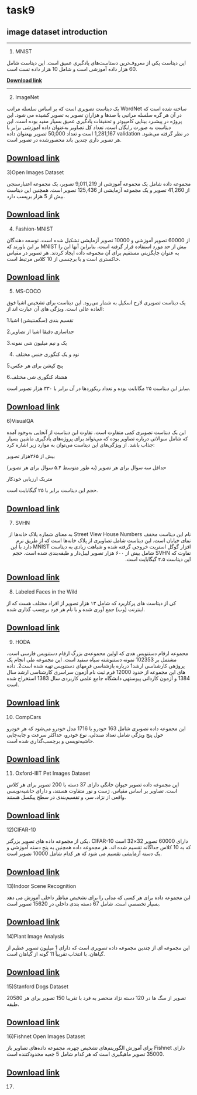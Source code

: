 # task9

## image dataset introduction

_____________________________________________________
1) MNIST

این دیتاست یکی از معروف‌ترین دستاست‌های یادگیری عمیق است. این دیتاست شامل 60 هزار داده آموزشی است و شامل 10 هزار داده تست است.

[**Download link**](https://www.tensorflow.org/datasets/catalog/mnist)

---------------------------------------------------------------------------
2) ImageNet

یک دیتاست تصویری است که بر اساس سلسله مراتب WordNet ساخته شده است که در آن هر گره سلسله مراتبی با صدها و هزاران تصویر به تصویر کشیده می شود. این پروژه در پیشبرد بینایی کامپیوتر و تحقیقات یادگیری عمیق بسیار مفید بوده است. این دیتاست به صورت رایگان است. تعداد کل تصاویر به‌عنوان داده آموزشی برابر با 1,281,167 است و تعداد 50,000 تصویر بهعنوان داده validation در نظر گرفته می‌شود. هر تصویر داری چندین باند محصور‌شده در تصویر است.

[**Download link**](https://image-net.org/)
----------------------------------------------------------------------------
3)Open Images Dataset

مجموعه داده شامل یک مجموعه آموزشی از 9,011,219 تصویر، یک مجموعه اعتبارسنجی از 41,260 تصویر و یک مجموعه آزمایشی از 125,436 تصویر است. همچنین این دیتاست بیش از 5 هزار برپسب دارد.

[**Download link**](https://storage.googleapis.com/openimages/web/index.html)
----------------------------------------------------------------------------
4) Fashion-MNIST

از 60000 تصویر آموزشی و 10000 تصویر آزمایشی تشکیل شده است. توسعه دهندگان بر این باورند که MNIST بیش از حد مورد استفاده قرار گرفته است، بنابراین آنها این را به عنوان جایگزینی مستقیم برای آن مجموعه داده ایجاد کردند. هر تصویر در مقیاس خاکستری است و با برچسبی از 10 کلاس مرتبط است.

[**Download link**](https://www.kaggle.com/datasets/zalando-research/fashionmnist)
----------------------------------------------------------------------------
5) MS-COCO

یک دیتاست تصویری لارج اسکیل به شمار می‌رود. این دیتاست برای تشخیص اشیا فوق العاده عالی است. ویژگی های آن عبارت اند از:

1.تقسیم بندی (سگمنتیشن) اشیا

2.جداسازی دقیقا اشیا از تصاویر

3.یک و نیم میلیون شی نمونه

4. نود و یک کتگوری جنس مختلف

5.پنج کپشن برای هر عکس

6.هشتاد کتگوری شی مختلف


سایز این دیتاست ۲۵ مگابایت بوده و تعداد ریکوردها در آن برابر با ۳۳۰ هزار تصویر است.

[**Download link**](https://cocodataset.org/#home)
---------------------------------------------------------------------
6)VisualQA

این یک دیتاست تصویری کمی متفاوت است. تفاوت این دیتاست از آنجایی به‌وجود آمده که شامل سوالاتی درباره تصاویر بوده که می‌تواند برای پروژه‌های یادگیری ماشین بسیار جذاب باشد. از ویژگی‌های این دیتاست می‌توان به موارد زیر اشاره کرد:

بیش از ۲۶۵هزار تصویر

حداقل سه سوال برای هر تصویر (به طور متوسط ۵.۴ سوال برای هر تصویر)

متریک ارزیابی خودکار

حجم این دیتاست برابر با ۲۵ گیگابایت است.

[**Download link**](https://visualqa.org/)
-------------------------------------------------------
7) SVHN

<div dir="rtl">
  
  نام این دیتاست مخفف Street View House Numbers به معنای شماره پلاک خانه‌ها از نمای خیابان است. این دیتاست شامل تصاویری از پلاک خانه‌ها است که از طریق نرم افزار گوگل استریت خروجی گرفته شده و شباهت زیادی به دیتاست MNIST دارد با این تفاوت که SVHN شامل بیش از ۶۰۰ هزار تصویر لیبل‌دار و طبقه‌بندی شده است. حجم این دیتاست ۲.۵ گیگابایت است.
  
  </div>
 
  [**Download link**]( http://ufldl.stanford.edu/housenumbers/)
  ---------------------------------------------------------------------
  8) Labeled Faces in the Wild

کی از دیتاست های پرکاربرد که شامل ۱۳ هزار تصویر از افراد مختلف هست که از اینترنت (وب) جمع آوری شده و با نام هر فرد برچسب گذاری شده.

[**Download link**]( http://vis-www.cs.umass.edu/lfw/)
-------------------------------------------------------------------------
9) HODA

مجموعه ارقام دستنویس هدی که اولین مجموعه‌ی بزرگ ارقام دستنویس فارسی است، مشتمل بر 102353 نمونه دستنوشته سیاه سفید است. این مجموعه طی انجام یک پروژه‏ی کارشناسی ارشد1 درباره بازشناسی فرمهای دستنویس تهیه شده است2. داده های این مجموعه از حدود 12000 فرم ثبت نام آزمون سراسری کارشناسی ارشد سال 1384 و آزمون کاردانی پیوسته‏ی دانشگاه جامع علمی کاربردی سال 1383 استخراج شده است.

[**Download link**](http://farsiocr.ir/%D9%85%D8%AC%D9%85%D9%88%D8%B9%D9%87-%D8%AF%D8%A7%D8%AF%D9%87/%D9%85%D8%AC%D9%85%D9%88%D8%B9%D9%87-%D8%A7%D8%B1%D9%82%D8%A7%D9%85-%D8%AF%D8%B3%D8%AA%D9%86%D9%88%DB%8C%D8%B3-%D9%87%D8%AF%DB%8C/)
-----------------------------------------------------------------------------
10) CompCars

این مجموعه داده تصویری شامل 163 خودرو با 1716 مدل خودرو می‌شود که هر خودرو حول پنج ویژگی شامل تعداد صندلی، نوع خودرو، حداکثر سرعت و جابه‌جایی حاشیه‌نویسی و برچسب‌گذاری شده است.


[**Download link**]( http://mmlab.ie.cuhk.edu.hk/datasets/comp_cars/index.html)
------------------------------------------------------------------------------------
11) Oxford-IIIT Pet Images Dataset

این مجموعه داده تصویر حیوان خانگی دارای 37 دسته با 200 تصویر برای هر کلاس است. تصاویر بر اساس مقیاس، ژست و نور متفاوت هستند، و دارای حاشیه‌نویسی واقعی از نژاد، سر، و تقسیم‌بندی در سطح پیکسل هستند.

[**Download link**]( https://www.robots.ox.ac.uk/~vgg/data/pets/)
-------------------------------------------------------------------------------------
12)CIFAR-10

یکی از مجموعه داده های تصویر بزرگتر، CIFAR-10 دارای 60000 تصویر 32×32 است که به 10 کلاس جداگانه تقسیم شده اند. هر مجموعه داده همچنین به پنج دسته آموزشی و یک دسته آزمایشی تقسیم می شود که هر کدام شامل 10000 تصویر است.

[**Download link**]( https://www.cs.toronto.edu/~kriz/cifar.html)
-------------------------------------------------------------------------------------
13)Indoor Scene Recognition

این مجموعه داده برای هر کسی که مدلی را برای تشخیص مناظر داخلی آموزش می دهد بسیار تخصصی است. شامل 67 دسته بندی داخلی در 15620 تصویر است.

[**Download link**]( http://web.mit.edu/torralba/www/indoor.html)
-------------------------------------------------------------------------------------
14)Plant Image Analysis

این مجموعه ای از چندین مجموعه داده تصویری است که دارای 1 میلیون تصویر عظیم از گیاهان، با انتخاب تقریباً 11 گونه از گیاهان است.

[**Download link**]( https://www.quantitative-plant.org/dataset)
---------------------------------------------------------------------------------------
15)Stanford Dogs Dataset

20580 تصویر از سگ ها در 120 دسته نژاد منحصر به فرد با تقریبا 150 تصویر برای هر طبقه.

[**Download link**](http://vision.stanford.edu/aditya86/ImageNetDogs/)
--------------------------------------------------------------------------
16)Fishnet Open Images Dataset

برای آموزش الگوریتم‌های تشخیص چهره، مجموعه داده‌های تصاویر باز Fishnet دارای 35000 تصویر ماهیگیری است که هر کدام شامل 5 جعبه محدودکننده است.

[**Download link**](https://www.fishnet.ai/download)
--------------------------------------------------------------------------
17)

